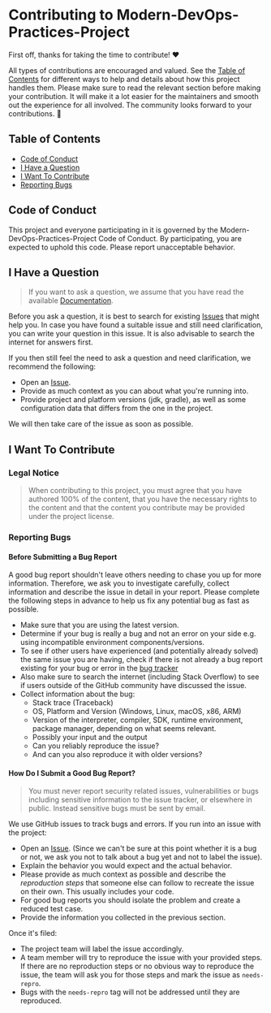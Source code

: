 <!-- omit in toc -->
# Contributing to Modern-DevOps-Practices-Project

First off, thanks for taking the time to contribute! ❤️

All types of contributions are encouraged and valued.
See the [Table of Contents](#table-of-contents)
for different ways to help and details about how this project handles them.
Please make sure to read the relevant section 
before making your contribution.
It will make it a lot easier for the maintainers
and smooth out the experience for all involved.
The community looks forward to your contributions. 🎉

<!-- omit in toc -->
## Table of Contents

- [Code of Conduct](#code-of-conduct)
- [I Have a Question](#i-have-a-question)
- [I Want To Contribute](#i-want-to-contribute)
- [Reporting Bugs](#reporting-bugs)

## Code of Conduct

This project and everyone participating in it is governed by the
Modern-DevOps-Practices-Project Code of Conduct.
By participating, you are expected to uphold this code.
Please report unacceptable behavior.

## I Have a Question

> If you want to ask a question, we assume that you have read the available
> [Documentation](https://github.com/nnniki/Modern-DevOps-Practices-Project/blob/feature/README.md).

Before you ask a question, it is best to search for existing
[Issues](https://github.com/nnniki/Modern-DevOps-Practices-Project/issues)
that might help you.
In case you have found a suitable issue and still need
clarification, you can write your question in
this issue. It is also advisable to search the internet for answers first.

If you then still feel the need to ask a question and need clarification,
we recommend the following:

- Open an [Issue](https://github.com/nnniki/Modern-DevOps-Practices-Project/issues/new).
- Provide as much context as you can about what you're running into.
- Provide project and platform versions (jdk, gradle), as well
  as some configuration data that differs from the one in the project.

We will then take care of the issue as soon as possible.

## I Want To Contribute

### Legal Notice  <!-- omit in toc -->

> When contributing to this project, you must agree that you
have authored 100% of the content, that you have the necessary rights
to the content and that the content you contribute may be provided
under the project license.

### Reporting Bugs

<!-- omit in toc -->
#### Before Submitting a Bug Report

A good bug report shouldn't leave others needing to chase you up
for more information. Therefore, we ask you to investigate carefully,
collect information and describe the issue in detail in your report.
Please complete the following steps in advance to help us fix any
potential bug as fast as possible.

- Make sure that you are using the latest version.
- Determine if your bug is really a bug and not an error on your side
  e.g. using incompatible environment components/versions.
- To see if other users have experienced (and potentially already solved)
  the same issue you are having, check if there is not already
  a bug report existing for your bug or error in the
  [bug tracker](https://github.com/nnniki/Modern-DevOps-Practices-Project/issues?q=is%3Aopen+is%3Aissue)
- Also make sure to search the internet (including Stack Overflow)
  to see if users outside of the GitHub community have discussed the issue.
- Collect information about the bug:
  * Stack trace (Traceback)
  * OS, Platform and Version (Windows, Linux, macOS, x86, ARM)
  * Version of the interpreter, compiler, SDK, runtime environment,
  package manager, depending on what seems relevant.
  * Possibly your input and the output
  * Can you reliably reproduce the issue?
  * And can you also reproduce it with older versions?

<!-- omit in toc -->
#### How Do I Submit a Good Bug Report?

> You must never report security related issues, vulnerabilities
or bugs including sensitive information to the issue tracker,
or elsewhere in public. Instead sensitive bugs must be sent by email.
<!-- You may add a PGP key to allow the messages
to be sent encrypted as well. -->

We use GitHub issues to track bugs and errors.
If you run into an issue with the project:

- Open an [Issue](https://github.com/nnniki/Modern-DevOps-Practices-Project/issues/new).
  (Since we can't be sure at this point whether it is a bug or not,
  we ask you not to talk about a bug yet and not to label the issue).
- Explain the behavior you would expect and the actual behavior.
- Please provide as much context as possible and describe the
  *reproduction steps* that someone else can follow to recreate the
  issue on their own. This usually includes your code.
- For good bug reports you should isolate the problem and create
  a reduced test case.
- Provide the information you collected in the previous section.

Once it's filed:

- The project team will label the issue accordingly.
- A team member will try to reproduce the issue with your provided steps.
  If there are no reproduction steps or no obvious way to reproduce
  the issue, the team will ask you for those steps and mark
  the issue as `needs-repro`.
- Bugs with the `needs-repro` tag will not be addressed until
  they are reproduced.
